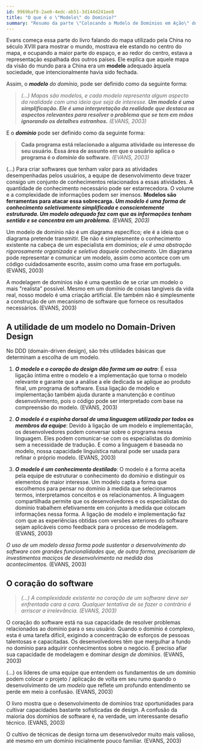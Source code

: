 ```yaml
---
id: 9969baf8-2ae0-4edc-ab51-3d144d241ee8
title: "O que é o \"Modelo\" do Domínio?"
summary: "Resumo da parte \"Colocando o Modelo de Domínios em Ação\" do livro azul"
---
```


Evans começa essa parte do livro falando do mapa utilizado pela China no século XVIII para mostrar o mundo, mostrava ele estando no centro do mapa, e ocupando a maior parte do espaço, e ao redor do centro, estava a representação espalhada dos outros países. Ele explica que aquele mapa da visão do mundo para a China era um **modelo** adequado àquela sociedade, que intencionalmente havia sido fechada.

Assim, o _**modelo** do domínio_, pode ser definido como da seguinte forma:

> _(…) Mapas são modelos, e cada modelo representa algum aspecto da realidade com uma ideia que seja de interesse. **Um modelo é uma simplificação. Ele é uma interpretação da realidade que destaca os aspectos relevantes para resolver o problema que se tem em mãos ignorando os detalhes estranhos.** (EVANS, 2003)_

E o _**domínio**_ pode ser definido como da seguinte forma: 

> **Cada programa está relacionado a alguma atividade ou interesse do seu usuário. Essa área de assunto em que o usuário aplica o programa é o _domínio_ do software.** _(EVANS, 2003)_

(...) Para criar softwares que tenham valor para as atividades desempenhadas pelos usuários, a equipe de desenvolvimento deve trazer consigo um conjunto de conhecimentos relacionados a essas atividades. A quantidade de conhecimento necessário pode ser estarrecedora. O volume e a complexidade de informações podem ser imensos. **Modelos são ferramentas para atacar essa sobrecarga.** _**Um modelo é uma forma de conhecimento seletivamente simplificada e conscientemente estruturada. Um modelo adequado faz com que as informações tenham sentido e se concentra em um problema.** (EVANS, 2003)_

Um modelo de domínio não é um diagrama específico; ele é a ideia que o diagrama pretende transmitir. Ele não é simplesmente o conhecimento existente na cabeça de um especialista em domínios; *ele é uma abstração rigorosamente organizada e seletiva daquele conhecimento*. Um diagrama pode representar e comunicar um modelo, assim como acontece com um código cuidadosamente escrito, assim como uma frase em português. (EVANS, 2003)

A modelagem de domínios não é uma questão de se criar um modelo o mais "realista" possível. Mesmo em um domínio de coisas tangíveis da vida real, nosso modelo é uma criação artificial. Ele também não é simplesmente a construção de um mecanismo de software que fornece os resultados necessários. (EVANS, 2003)

## A utilidade de um modelo no Domain-Driven Design

No DDD (domain-driven design), são três utilidades básicas que determinam a escolha de um modelo.

1.  _**O modelo e o coração do design dão forma um ao outro**_: É essa ligação íntima entre o modelo e a implementação que torna o modelo relevante e garante que a análise a ele dedicada se aplique ao produto final, um programa de software. Essa ligação de modelo e implementação também ajuda durante a manutenção e contínuo desenvolvimento, pois o código pode ser interpretado com base na compreensão do modelo. (EVANS, 2003)

2.  _**O modelo é a espinha dorsal de uma linguagem utilizada por todos os membros da equipe**_: Devido à ligação de um modelo e implementação, os desenvolvedores podem conversar sobre o programa nessa linguagem. Eles podem comunicar-se com os especialistas do domínio sem a necessidade de tradução. E como a linguagem é baseada no modelo, nossa capacidade linguística natural pode ser usada para refinar o próprio modelo. (EVANS, 2003)

3.  _**O modelo é um conhecimento destilado**_: O modelo é a forma aceita pela equipe de estruturar o conhecimento do domínio e distinguir os elementos de maior interesse. Um modelo capta a forma que escolhemos para pensar no domínio à medida que selecionamos termos, interpretamos conceitos e os relacionamentos. A linguagem compartilhada permite que os desenvolvedores e os especialistas do domínio trabalhem efetivamente em conjunto à medida que colocam informações nessa forma. A ligação de modelo e implementação faz com que as experiências obtidas com versões anteriores do software sejam aplicáveis como feedback para o processo de modelagem. (EVANS, 2003)

*O uso de um modelo dessa forma pode sustentar o desenvolvimento do software com grandes funcionalidades que, de outra forma, precisariam de investimentos maciços de desenvolvimento na medida dos acontecimentos.* (EVANS, 2003)

## O coração do software

> _(...) A complexidade existente no coração de um software deve ser enfrentada cara a cara. Qualquer tentativa de se fazer o contrário é arriscar a irrelevância. (EVANS, 2003)_

O coração do software está na sua capacidade de resolver problemas relacionados ao domínio para o seu usuário. Quando o domínio é complexo, esta é uma tarefa difícil, exigindo a concentração de esforços de pessoas talentosas e capacitadas. Os desenvolvedores têm que mergulhar a fundo no domínio para adquirir conhecimentos sobre o negócio. É preciso afiar sua capacidade de modelagem e dominar *design de domínios*. (EVANS, 2003)

(...) os líderes de uma equipe que entendem os fundamentos de um domínio podem colocar o projeto / aplicação de volta em seu rumo quando o desenvolvimento de um *modelo* que reflete um profundo entendimento se perde em meio à confusão. (EVANS, 2003)

O livro mostra que o desenvolvimento de domínios traz oportunidades para cultivar capacidades bastante sofisticadas de design. A confusão da maioria dos domínios de software é, na verdade, um interessante desafio técnico. (EVANS, 2003)

O cultivo de técnicas de design torna um desenvolvedor muito mais valioso, até mesmo em um domínio inicialmente pouco familiar. (EVANS, 2003)
